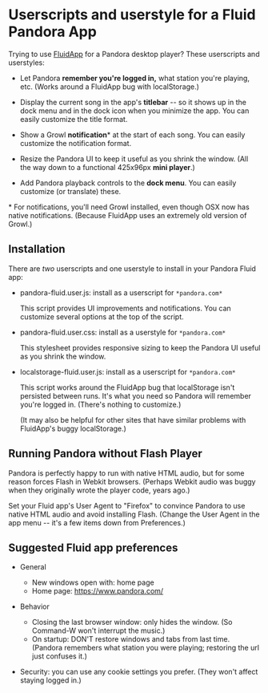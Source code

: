 # Userscripts and userstyle for a Fluid Pandora App

Trying to use [FluidApp](http://fluidapp.com/) for a Pandora desktop player?
These userscripts and userstyles:

* Let Pandora **remember you're logged in,** what station you're
  playing, etc. (Works around a FluidApp bug with localStorage.)

* Display the current song in the app's **titlebar** -- so it shows up
  in the dock menu and in the dock icon when you minimize the app.
  You can easily customize the title format.

* Show a Growl **notification**\* at the start of each song.
  You can easily customize the notification format.

* Resize the Pandora UI to keep it useful as you shrink the window.
  (All the way down to a functional 425x96px **mini player**.)

* Add Pandora playback controls to the **dock menu**.
  You can easily customize (or translate) these.

\* For notifications, you'll need Growl installed, even though 
OSX now has native notifications. (Because FluidApp 
uses an extremely old version of Growl.)


## Installation

There are _two_ userscripts and one userstyle to install in your
Pandora Fluid app:

* pandora-fluid.user.js: install as a userscript for `*pandora.com*`

    This script provides UI improvements and notifications.
    You can customize several options at the top of the script.

* pandora-fluid.user.css: install as a userstyle for `*pandora.com*`

    This stylesheet provides responsive sizing to keep the Pandora
    UI useful as you shrink the window.

* localstorage-fluid.user.js: install as a userscript for `*pandora.com*`
  
    This script works around the FluidApp bug that localStorage isn't
    persisted between runs. It's what you need so Pandora will remember
    you're logged in. (There's nothing to customize.)
    
    (It may also be helpful for other sites that have similar problems 
    with FluidApp's buggy localStorage.)


## Running Pandora without Flash Player

Pandora is perfectly happy to run with native HTML audio, but for
some reason forces Flash in Webkit browsers. (Perhaps Webkit audio
was buggy when they originally wrote the player code, years ago.)

Set your Fluid app's User Agent to "Firefox" to convince Pandora
to use native HTML audio and avoid installing Flash. (Change the
User Agent in the app menu -- it's a few items down from 
Preferences.) 


## Suggested Fluid app preferences

* General
    * New windows open with: home page
    * Home page: https://www.pandora.com/

* Behavior
    * Closing the last browser window: only hides the window.
      (So Command-W won't interrupt the music.)
    * On startup: DON'T restore windows and tabs from last time.
      (Pandora remembers what station you were playing; 
      restoring the url just confuses it.)

* Security: you can use any cookie settings you prefer.
  (They won't affect staying logged in.)
